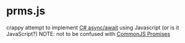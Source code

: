 prms.js
=======

crappy attempt to implement [C# async/await](http://msdn.microsoft.com/en-us/library/vstudio/hh873191.aspx) using Javascript (or is it JavaScript?)
NOTE: not to be confused with [CommonJS Promises](http://wiki.commonjs.org/wiki/Promises/A)
